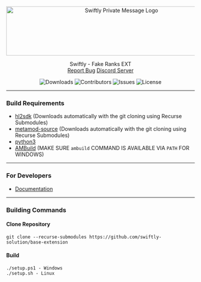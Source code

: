 <br/>
<p align="center">
    <img src="https://sttci.b-cdn.net/status.swiftlycs2.net/2105/logo.png" alt="Swiftly Private Message Logo" width="600" height="131">
  <p align="center">
    Swiftly - Fake Ranks EXT
    <br/>
    <a href="https://github.com/swiftly-solution/base-extension/issues">Report Bug</a>
    <a href="https://swiftlycs2.net/discord">Discord Server</a>
  </p>
</p>

<div align="center">

![Downloads](https://img.shields.io/github/downloads/swiftly-solution/base-extension/total) ![Contributors](https://img.shields.io/github/contributors/swiftly-solution/base-extension?color=dark-green) ![Issues](https://img.shields.io/github/issues/swiftly-solution/base-extension) ![License](https://img.shields.io/github/license/swiftly-solution/base-extension)

</div>

---
### Build Requirements
-   [hl2sdk](https://github.com/alliedmodders/hl2sdk/tree/cs2) (Downloads automatically with the git cloning using Recurse Submodules)
-   [metamod-source](https://github.com/alliedmodders/metamod-source) (Downloads automatically with the git cloning using Recurse Submodules)
-   [python3](https://www.python.org/)
-   [AMBuild](https://github.com/alliedmodders/ambuild) (MAKE SURE `ambuild` COMMAND IS AVAILABLE VIA `PATH` FOR WINDOWS)
---
### For Developers
- [Documentation](https://swiftlycs2.net/docs-exts)
---
### Building Commands

#### Clone Repository

```
git clone --recurse-submodules https://github.com/swiftly-solution/base-extension
```

#### Build

```
./setup.ps1 - Windows
./setup.sh - Linux
```
